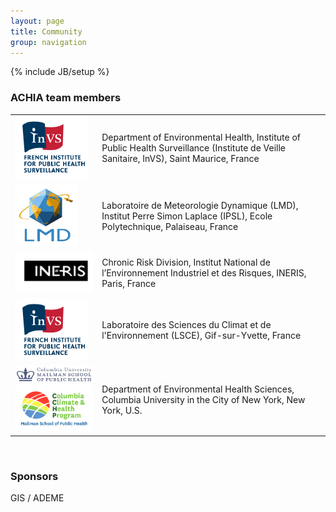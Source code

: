 ```yaml
---
layout: page
title: Community
group: navigation
---
```

{% include JB/setup %}

### ACHIA team members

<table>
    <tr>
        <td><img src="/assets/images/logo_InVS.png"></td>
        <td>
Department of Environmental Health, Institute of Public Health Surveillance (Institute de Veille Sanitaire, InVS), Saint Maurice, France
        </td>
    </tr>
    <tr>
        <td><img src="/assets/images/logo_LMD.png"></td>
        <td>
Laboratoire de Meteorologie Dynamique (LMD), Institut Perre Simon Laplace (IPSL), Ecole Polytechnique, Palaiseau, France
        </td>
    </tr>
    <tr>
        <td><img src="/assets/images/logo_ineris.png"></td>
        <td>
Chronic Risk Division, Institut National de l’Environnement Industriel et des Risques, INERIS, Paris, France
        </td>
    </tr>
    <tr>
        <td><img src="/assets/images/logo_InVS.png"></td>
        <td>
Laboratoire des Sciences du Climat et de l'Environnement (LSCE), Gif-sur-Yvette, France
        </td>
    </tr>
    <tr>
        <td>
            <img src="/assets/images/logo_CU.png">
            <img src="/assets/images/logo_CCHP.png">
        </td>
        <td>
Department of Environmental Health Sciences, Columbia University in the City of New York, New York, U.S.
        </td>
    </tr>
</table>

<br>

### Sponsors

GIS / ADEME
